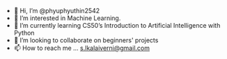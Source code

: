 - 👋 Hi, I’m @phyuphyuthin2542
- 👀 I’m interested in Machine Learning.
- 🌱 I’m currently learning CS50’s Introduction to Artificial Intelligence with Python
- 💞️ I’m looking to collaborate on beginners' projects
- 📫 How to reach me ... s.lkalaiverni@gmail.com

<!---
phyuphyuthin2542/phyuphyuthin2542 is a ✨ special ✨ repository because its `README.md` (this file) appears on your GitHub profile.
You can click the Preview link to take a look at your changes.
--->
